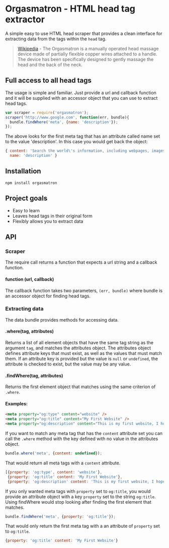 # Orgasmatron - HTML head tag extractor

A simple easy to use HTML head scraper that provides a clean interface for extracting data from the tags within the `head` tag.

>[Wikipedia](1) - The Orgasmatron is a manually operated head massage device made of partially flexible copper wires attached to a handle. The device has been specifically designed to gently massage the head and the back of the neck.

[1]: http://en.wikipedia.org/wiki/Orgasmatron_(massage_device)

## Full access to all head tags

The usage is simple and familiar. Just provide a url and callback function and it will be supplied with an accessor object that you can use to extract head tags.

```javascript
var scraper = require('orgasmatron');
scraper('http://www.google.com', function(err, bundle){
  bundle.findWhere('meta', {name: 'description'});
});
```

The above looks for the first meta tag that has an attribute called name set to the value 'description'. In this case you would get back the object:

```javascript
{ content: 'Search the world\'s information, including webpages, images, videos and more. Google has many special features to help you find exactly what you\'re looking for.',
  name: 'description' }
```

## Installation
`npm install orgasmatron`

## Project goals
* Easy to learn
* Leaves head tags in their original form
* Flexibly allows you to extract data

## API

### Scraper

The require call returns a function that expects a url string and a callback function.

#### function (url, callback)

The callback function takes two parameters, `(err, bundle)` where bundle is an accessor object for finding head tags.

### Extracting data

The data bundle provides methods for accessing data.

#### .where(tag, attributes)

Returns a list of all element objects that have the same tag string as the argument `tag`, and matches the attributes object. The attributes object defines attribute keys that must exist, as well as the values that must match them. If an attribute key is provided but the value is `null` or `undefined`, the attribute is checked to exist, but the value may be any value.

#### .findWhere(tag, attributes)

Returns the first element object that matches using the same criterion of `.where`.

#### Examples:

```html
<meta property="og:type" content="website" />
<meta property="og:title" content="My First Website" />
<meta property="og:description" content="This is my first website, I hope you enjoy!" />
```

If you want to match any meta tag that has the `content` attribute set you can call the `.where` method with the key defined with no value in the attributes object.

```javascript
bundle.where('meta', {content: undefined});
```

That would return all meta tags with a `content` attribute.

```javascript
[{property: 'og:type', content: 'website'},
 {property: 'og:title' content: 'My First Website'},
 {property: 'og:description' content: 'This is my first website, I hope you enjoy!'}]
```

If you only wanted meta tags with `property` set to `og:title`, you would provide an attribute object with a key `property` set to the string `og:title`. Using findWhere would stop looking after finding the first element that matches.

```javascript
bundle.findWhere('meta', {property: 'og:title'});
```

That would only return the first meta tag with a an attribute of `property` set to `og:title`.

```javascript
{property: 'og:title' content: 'My First Website'}
```
